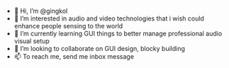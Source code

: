 - 👋 Hi, I’m @gingkol
- 👀 I’m interested in audio and video technologies that i wish could enhance people sensing to the world
- 🌱 I’m currently learning GUI things to better manage professional audio visual setup
- 💞️ I’m looking to collaborate on GUI design, blocky building
- 📫 To reach me, send me inbox message

<!---
gingkol/gingkol is a ✨ special ✨ repository because its `README.md` (this file) appears on your GitHub profile.
You can click the Preview link to take a look at your changes.
--->
